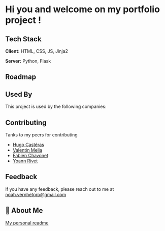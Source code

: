 # Hi you and welcome on my portfolio project !

## Tech Stack

**Client:** HTML, CSS, JS, Jinja2

**Server:** Python, Flask


## Roadmap


## Used By

This project is used by the following companies:


## Contributing

Tanks to my peers for contributing
<ul>
  <li><a href="https://github.com/hug0-cstrs">Hugo Castéras</a></li>
  <li><a href="https://github.com/Vaal34">Valentin Melia</a></li>
  <li><a href="https://github.com/fchavonet">Fabien Chavonet</a></li>
  <li><a href="https://github.com/SpStigma">Yoann Rivet</a></li>
</ul>


## Feedback

If you have any feedback, please reach out to me at noah.vernhetpro@gmail.com


## 🚀 About Me
[My personal readme](https://github.com/truuue/truuue/blob/master/README.md)
